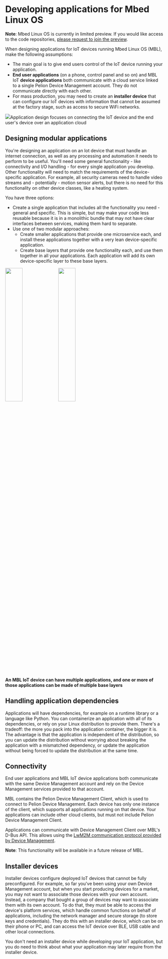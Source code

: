 # Developing applications for Mbed Linux OS

<span class="notes">**Note**: Mbed Linux OS is currently in limited preview. If you would like access to the code repositories, [please request to join the preview](https://os.mbed.com/linux-os/).</span>

When designing applications for IoT devices running Mbed Linux OS (MBL), make the following assumptions:

* The main goal is to give end users control of the IoT device running your application.
* **End user applications** (on a phone, control panel and so on) and MBL IoT **device applications** both communicate with a cloud service linked to a single Pelion Device Management account. They do not communicate directly with each other.
* For mass production, you may need to create an **installer device** that can configure our IoT devices with information that cannot be assumed at the factory stage, such as access to secure WiFi networks.

<span class="images">![](https://s3-us-west-2.amazonaws.com/mbed-linux-os-docs-images/applications_map_highlight.png)<span>Application design focuses on connecting the IoT device and the end user's device over an application cloud</span></span>

## Designing modular applications

You're designing an application on an Iot device that must handle an internet connection, as well as any processing and automation it needs to perform to be useful. You'll need some general functionality - like connectivity and I/O handling - for every single application you develop. Other functionality will need to match the requirements of the device-specific application. For example, all security cameras need to handle video streams and - potentially - motion sensor alerts, but there is no need for this functionality on other device classes, like a heating system.

You have three options:

* Create a single application that includes all the functionality you need - general and specific. This is simple, but may make your code less reusable because it is in a monolithic bundle that may not have clear interfaces between services, making them hard to separate.
* Use one of two modular approaches:
    * Create smaller applications that provide one microservice each, and install these applications together with a very lean device-specific application.
    * Create base layers that provide one functionality each, and use them together in all your applications. Each application will add its own device-specific layer to these base layers.

<img src="https://s3-us-west-2.amazonaws.com/mbed-linux-os-docs-images/multi_apps.png" width="33%" align="left" />

<img src="https://s3-us-west-2.amazonaws.com/mbed-linux-os-docs-images/application_from_layers.png" width="33%" />

**An MBL IoT device can have multiple applications, and one or more of those applications can be made of multiple base layers**

## Handling application dependencies

Applications will have dependencies, for example on a runtime library or a language like Python. You can containerize an application with all of its dependencies, or rely on your Linux distribution to provide them. There's a tradeoff: the more you pack into the application container, the bigger it is. The advantage is that the application is independent of the distribution, so you can update the distribution without worrying about breaking the application with a mismatched dependency, or update the application without being forced to update the distribution at the same time.

## Connectivity

End user applications and MBL IoT device applications both communicate with the same Device Management account and rely on the Device Management services provided to that account.

MBL contains the Pelion Device Management Client, which is used to connect to Pelion Device Management. Each device has only one instance of the client, which supports all applications running on that device. Your applications can include other cloud clients, but must not include Pelion Device Management Client.

Applications can communicate with Device Management Client over MBL's D-Bus API. This allows using the [LwM2M communication protocol provided by Device Management](https://cloud.mbed.com/docs/latest/introduction/management-services-and-protocols.html).

<span class="notes">**Note**: This functionality will be available in a future release of MBL.</span>

## Installer devices

Installer devices configure deployed IoT devices that cannot be fully preconfigured. For example, so far you've been using your own Device Management account, but when you start producing devices for a market, you may not want to associate those devices with your own account. Instead, a company that bought a group of devices may want to associate them with its own account. To do that, they must be able to access the device's platform services, which handle common functions on behalf of applications, including the network manager and secure storage (to store keys and credentials). They do this with an installer device, which can be on their phone or PC, and can access the IoT device over BLE, USB cable and other local connections.

You don't need an installer device while developing your IoT application, but you do need to think about what your application may later require from the installer device.
